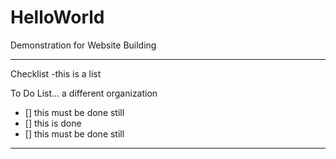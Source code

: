 # HelloWorld
Demonstration for Website Building 

---

Checklist
-this is a list

To Do List... a different organization 
- [] this must be done still 
- [] this is done
- [] this must be done still 

---
